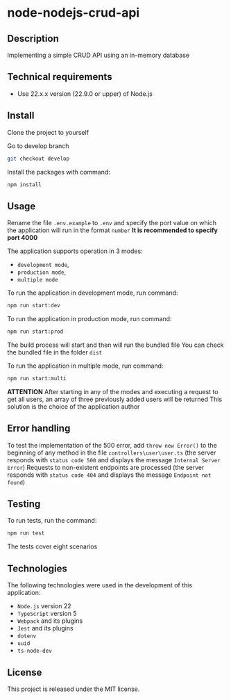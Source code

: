 # node-nodejs-crud-api

## Description
Implementing a simple CRUD API using an in-memory database

## Technical requirements
- Use 22.x.x version (22.9.0 or upper) of Node.js

## Install
Clone the project to yourself

Go to develop branch
```bash
git checkout develop
```

Install the packages with command:
```bash
npm install
```

## Usage
Rename the file `.env.example` to `.env` and specify the port value on which the application will run in the format `number`
**It is recommended to specify port 4000**

The application supports operation in 3 modes:
- `development mode`,
- `production mode`,
- `multiple mode`

To run the application in development mode, run command:
```bash
npm run start:dev
```

To run the application in production mode, run command:
```bash
npm run start:prod
```
The build process will start and then will run the bundled file
You can check the bundled file in the folder `dist`

To run the application in multiple mode, run command:
```bash
npm run start:multi
```

**ATTENTION**
After starting in any of the modes and executing a request to get all users, an array of three previously added users will be returned
This solution is the choice of the application author

## Error handling
To test the implementation of the 500 error, add `throw new Error()` to the beginning of any method in the file `controllers\user\user.ts` (the server responds with `status code 500` and displays the message `Internal Server Error`)
Requests to non-existent endpoints are processed (the server responds with `status code 404` and displays the message `Endpoint not found`)

## Testing
To run tests, run the command:
```bash
npm run test
```
The tests cover eight scenarios

## Technologies
The following technologies were used in the development of this application:
- `Node.js` version 22
- `TypeScript` version 5
- `Webpack` and its plugins
- `Jest` and its plugins
- `dotenv`
- `uuid`
- `ts-node-dev`

## License
This project is released under the MIT license.
